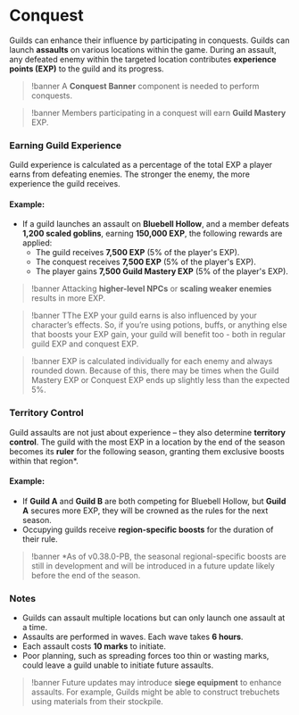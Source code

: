 # Conquest

Guilds can enhance their influence by participating in conquests. Guilds can launch **assaults** on various locations within the game. During an assault, any defeated enemy within the targeted location contributes **experience points (EXP)** to the guild and its progress.

>!banner A **Conquest Banner** component is needed to perform conquests.

>!banner Members participating in a conquest will earn **Guild Mastery** EXP.

### Earning Guild Experience
Guild experience is calculated as a percentage of the total EXP a player earns from defeating enemies. The stronger the enemy, the more experience the guild receives.

#### Example:
- If a guild launches an assault on **Bluebell Hollow**, and a member defeats **1,200 scaled goblins**, earning **150,000 EXP**, the following rewards are applied:
    - The guild receives **7,500 EXP** (5% of the player's EXP).
    - The conquest receives **7,500 EXP** (5% of the player's EXP).
    - The player gains **7,500 Guild Mastery EXP** (5% of the player's EXP).

>!banner Attacking **higher-level NPCs** or **scaling weaker enemies** results in more EXP.

>!banner TThe EXP your guild earns is also influenced by your character’s effects. So, if you’re using potions, buffs, or anything else that boosts your EXP gain, your guild will benefit too - both in regular guild EXP and conquest EXP.

>!banner EXP is calculated individually for each enemy and always rounded down. Because of this, there may be times when the Guild Mastery EXP or Conquest EXP ends up slightly less than the expected 5%.

### Territory Control
Guild assaults are not just about experience – they also determine **territory control**. The guild with the most EXP in a location by the end of the season becomes its **ruler** for the following season, granting them exclusive boosts within that region*.

#### Example:
- If **Guild A** and **Guild B** are both competing for Bluebell Hollow, but **Guild A** secures more EXP, they will be crowned as the rules for the next season.
- Occupying guilds receive **region-specific boosts** for the duration of their rule.

>!banner *As of v0.38.0-PB, the seasonal regional-specific boosts are still in development and will be introduced in a future update likely before the end of the season.

### Notes
- Guilds can assault multiple locations but can only launch one assault at a time.
- Assaults are performed in waves. Each wave takes **6 hours**. 
- Each assault costs **10 marks** to initiate.
- Poor planning, such as spreading forces too thin or wasting marks, could leave a guild unable to initiate future assaults.


>!banner Future updates may introduce **siege equipment** to enhance assaults. For example, Guilds might be able to construct trebuchets using materials from their stockpile.

